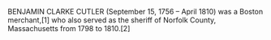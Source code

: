 BENJAMIN CLARKE CUTLER (September 15, 1756 – April 1810) was a Boston merchant,[1] who also served as the sheriff of Norfolk County, Massachusetts from 1798 to 1810.[2]
